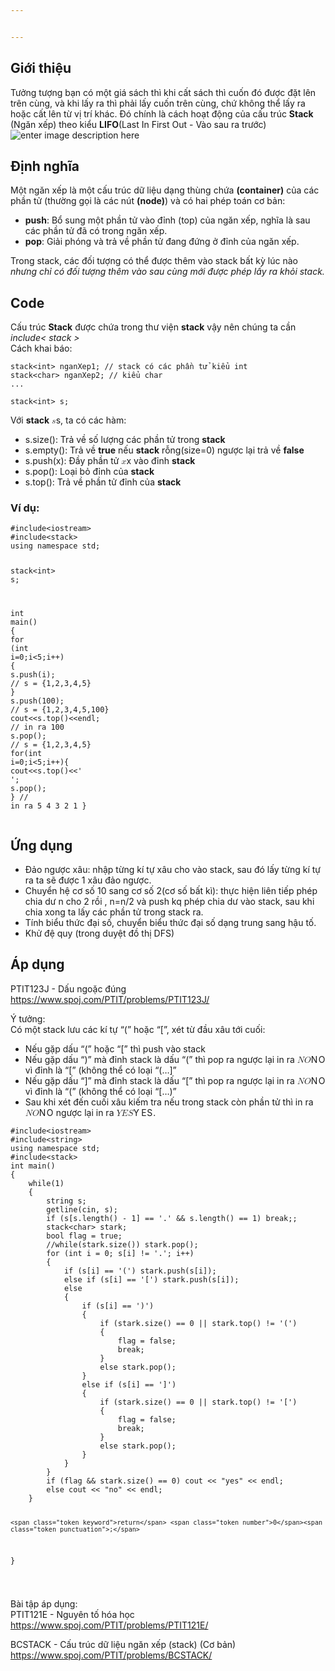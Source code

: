```yaml
---


---
```


<h2 id="giới-thiệu">Giới thiệu</h2>
<p>Tưởng tượng bạn có một giá sách thì khi cất sách thì cuốn đó được đặt lên trên cùng, và khi lấy ra thì phải lấy cuốn trên cùng, chứ không thể lấy ra hoặc cất lên từ vị trí khác. Đó chính là cách hoạt động của cấu trúc <strong>Stack</strong> (Ngăn xếp) theo kiểu <strong>LIFO</strong>(Last In First Out - Vào sau ra trước)<br>
<img src="https://images.pexels.com/photos/51342/books-education-school-literature-51342.jpeg?auto=compress&amp;cs=tinysrgb&amp;h=750&amp;w=1260b&amp;h=750&amp;w=1260%22%3E" alt="enter image description here"></p>
<h2 id="định-nghĩa">Định nghĩa</h2>
<p>Một ngăn xếp là một cấu trúc dữ liệu dạng thùng chứa <strong>(container)</strong> của các phần tử (thường gọi là các nút <strong>(node)</strong>) và có hai phép toán cơ bản:</p>
<ul>
<li><strong>push</strong>: Bổ sung một phần tử vào đỉnh (top) của ngăn xếp, nghĩa là sau các phần tử đã có trong ngăn xếp.</li>
<li><strong>pop</strong>: Giải phóng và trả về phần tử đang đứng ở đỉnh của ngăn xếp.</li>
</ul>
<p>Trong stack, các đối tượng có thể được thêm vào stack bất kỳ lúc nào <em>nhưng chỉ có đối tượng thêm vào sau cùng mới được phép lấy ra khỏi stack.</em></p>
<h2 id="code">Code</h2>
<p>Cấu trúc <strong>Stack</strong> được chứa trong thư viện <strong>stack</strong> vậy nên chúng ta cần <em>include&lt; stack &gt;</em><br>
Cách khai báo:</p>
<pre class=" language-cpp"><code class="prism  language-cpp">stack<span class="token operator">&lt;</span><span class="token keyword">int</span><span class="token operator">&gt;</span> nganXep1<span class="token punctuation">;</span> <span class="token comment">// stack có các phần tử kiểu int</span>
stack<span class="token operator">&lt;</span><span class="token keyword">char</span><span class="token operator">&gt;</span> nganXep2<span class="token punctuation">;</span> <span class="token comment">// kiểu char</span>
<span class="token punctuation">.</span><span class="token punctuation">.</span><span class="token punctuation">.</span>
</code></pre>
<pre class=" language-cpp"><code class="prism  language-cpp">stack<span class="token operator">&lt;</span><span class="token keyword">int</span><span class="token operator">&gt;</span> s<span class="token punctuation">;</span>
</code></pre>
<p>Với <strong>stack</strong>  <span class="katex--inline"><span class="katex"><span class="katex-mathml"><math><semantics><mrow><mi>s</mi></mrow><annotation encoding="application/x-tex">s</annotation></semantics></math></span><span class="katex-html" aria-hidden="true"><span class="base"><span class="strut" style="height: 0.43056em; vertical-align: 0em;"></span><span class="mord mathdefault">s</span></span></span></span></span>, ta có các hàm:</p>
<ul>
<li>s.size(): Trả về số lượng các phần tử trong <strong>stack</strong></li>
<li>s.empty(): Trả về <strong>true</strong> nếu <strong>stack</strong> rỗng(size=0) ngược lại trả về <strong>false</strong></li>
<li>s.push(x): Đầy phần tử <span class="katex--inline"><span class="katex"><span class="katex-mathml"><math><semantics><mrow><mi>x</mi></mrow><annotation encoding="application/x-tex">x</annotation></semantics></math></span><span class="katex-html" aria-hidden="true"><span class="base"><span class="strut" style="height: 0.43056em; vertical-align: 0em;"></span><span class="mord mathdefault">x</span></span></span></span></span> vào đỉnh <strong>stack</strong></li>
<li>s.pop(): Loại bỏ đỉnh của <strong>stack</strong></li>
<li>s.top(): Trả về phần tử đỉnh của <strong>stack</strong></li>
</ul>
<h3 id="ví-dụ">Ví dụ:</h3>
<pre class=" language-cpp"><code class="prism  language-cpp"><span class="token macro property">#<span class="token directive keyword">include</span><span class="token string">&lt;iostream&gt;</span></span>
<span class="token macro property">#<span class="token directive keyword">include</span><span class="token string">&lt;stack&gt;</span></span>
<span class="token keyword">using</span> <span class="token keyword">namespace</span> std<span class="token punctuation">;</span>

stack<span class="token operator">&lt;</span><span class="token keyword">int</span><span class="token operator">&gt;</span> s<span class="token punctuation">;</span>

<span class="token keyword">int</span> <span class="token function">main</span><span class="token punctuation">(</span><span class="token punctuation">)</span> <span class="token punctuation">{</span>
	<span class="token keyword">for</span> <span class="token punctuation">(</span><span class="token keyword">int</span> i<span class="token operator">=</span><span class="token number">0</span><span class="token punctuation">;</span>i<span class="token operator">&lt;</span><span class="token number">5</span><span class="token punctuation">;</span>i<span class="token operator">++</span><span class="token punctuation">)</span> <span class="token punctuation">{</span>
		s<span class="token punctuation">.</span><span class="token function">push</span><span class="token punctuation">(</span>i<span class="token punctuation">)</span><span class="token punctuation">;</span> <span class="token comment">// s = {1,2,3,4,5}</span>
	<span class="token punctuation">}</span>
	s<span class="token punctuation">.</span><span class="token function">push</span><span class="token punctuation">(</span><span class="token number">100</span><span class="token punctuation">)</span><span class="token punctuation">;</span> <span class="token comment">// s = {1,2,3,4,5,100}</span>
	cout<span class="token operator">&lt;&lt;</span>s<span class="token punctuation">.</span><span class="token function">top</span><span class="token punctuation">(</span><span class="token punctuation">)</span><span class="token operator">&lt;&lt;</span>endl<span class="token punctuation">;</span> <span class="token comment">// in ra 100</span>
	s<span class="token punctuation">.</span><span class="token function">pop</span><span class="token punctuation">(</span><span class="token punctuation">)</span><span class="token punctuation">;</span> <span class="token comment">// s = {1,2,3,4,5}</span>
	<span class="token keyword">for</span><span class="token punctuation">(</span><span class="token keyword">int</span> i<span class="token operator">=</span><span class="token number">0</span><span class="token punctuation">;</span>i<span class="token operator">&lt;</span><span class="token number">5</span><span class="token punctuation">;</span>i<span class="token operator">++</span><span class="token punctuation">)</span><span class="token punctuation">{</span>
		cout<span class="token operator">&lt;&lt;</span>s<span class="token punctuation">.</span><span class="token function">top</span><span class="token punctuation">(</span><span class="token punctuation">)</span><span class="token operator">&lt;&lt;</span><span class="token string">' '</span><span class="token punctuation">;</span>
		s<span class="token punctuation">.</span><span class="token function">pop</span><span class="token punctuation">(</span><span class="token punctuation">)</span><span class="token punctuation">;</span>
	<span class="token punctuation">}</span>
	<span class="token comment">// in ra 5 4 3 2 1</span>
<span class="token punctuation">}</span>
</code></pre>
<h2 id="ứng-dụng">Ứng dụng</h2>
<ul>
<li>Đảo ngược xâu: nhập từng kí tự xâu cho vào stack, sau đó lấy từng kí tự ra ta sẽ được 1 xâu đảo ngược.</li>
<li>Chuyển hệ cơ số 10 sang cơ số 2(cơ số bất kì): thực hiện liên tiếp phép chia dư n cho 2 rồi , n=n/2 và push kq phép chia dư vào stack, sau khi chia xong ta lấy các phần tử trong stack ra.</li>
<li>Tính biểu thức đại số, chuyển biểu thức đại số dạng trung sang hậu tố.</li>
<li>Khử đệ quy (trong duyệt đồ thị DFS)</li>
</ul>
<h2 id="áp-dụng">Áp dụng</h2>
<p>PTIT123J - Dấu ngoặc đúng<br>
<a href="https://www.spoj.com/PTIT/problems/PTIT123J/">https://www.spoj.com/PTIT/problems/PTIT123J/</a></p>
<p>Ý tưởng:<br>
Có một stack lưu các kí tự “(” hoặc “[”, xét từ đầu xâu tới cuối:</p>
<ul>
<li>Nếu gặp dấu “(” hoặc “[” thì push vào stack</li>
<li>Nếu gặp dấu “)” mà đỉnh stack là dấu “(” thì pop ra ngược lại in ra <span class="katex--inline"><span class="katex"><span class="katex-mathml"><math><semantics><mrow><mi>N</mi><mi>O</mi></mrow><annotation encoding="application/x-tex">NO</annotation></semantics></math></span><span class="katex-html" aria-hidden="true"><span class="base"><span class="strut" style="height: 0.68333em; vertical-align: 0em;"></span><span class="mord mathdefault" style="margin-right: 0.10903em;">N</span><span class="mord mathdefault" style="margin-right: 0.02778em;">O</span></span></span></span></span> vì đỉnh là “[” (không thể có loại “(…]”</li>
<li>Nếu gặp dấu “]” mà đỉnh stack là dấu “[” thì pop ra ngược lại in ra <span class="katex--inline"><span class="katex"><span class="katex-mathml"><math><semantics><mrow><mi>N</mi><mi>O</mi></mrow><annotation encoding="application/x-tex">NO</annotation></semantics></math></span><span class="katex-html" aria-hidden="true"><span class="base"><span class="strut" style="height: 0.68333em; vertical-align: 0em;"></span><span class="mord mathdefault" style="margin-right: 0.10903em;">N</span><span class="mord mathdefault" style="margin-right: 0.02778em;">O</span></span></span></span></span> vì đỉnh là “(” (không thể có loại “[…)”</li>
<li>Sau khi xét đến cuối xâu kiếm tra nếu trong stack còn phần tử thì in ra <span class="katex--inline"><span class="katex"><span class="katex-mathml"><math><semantics><mrow><mi>N</mi><mi>O</mi></mrow><annotation encoding="application/x-tex">NO</annotation></semantics></math></span><span class="katex-html" aria-hidden="true"><span class="base"><span class="strut" style="height: 0.68333em; vertical-align: 0em;"></span><span class="mord mathdefault" style="margin-right: 0.10903em;">N</span><span class="mord mathdefault" style="margin-right: 0.02778em;">O</span></span></span></span></span> ngược lại in ra <span class="katex--inline"><span class="katex"><span class="katex-mathml"><math><semantics><mrow><mi>Y</mi><mi>E</mi><mi>S</mi></mrow><annotation encoding="application/x-tex">YES</annotation></semantics></math></span><span class="katex-html" aria-hidden="true"><span class="base"><span class="strut" style="height: 0.68333em; vertical-align: 0em;"></span><span class="mord mathdefault" style="margin-right: 0.22222em;">Y</span><span class="mord mathdefault" style="margin-right: 0.05764em;">E</span><span class="mord mathdefault" style="margin-right: 0.05764em;">S</span></span></span></span></span>.</li>
</ul>
<pre class=" language-cpp"><code class="prism  language-cpp"><span class="token macro property">#<span class="token directive keyword">include</span><span class="token string">&lt;iostream&gt;</span></span>
<span class="token macro property">#<span class="token directive keyword">include</span><span class="token string">&lt;string&gt;</span></span>
<span class="token keyword">using</span> <span class="token keyword">namespace</span> std<span class="token punctuation">;</span>
<span class="token macro property">#<span class="token directive keyword">include</span><span class="token string">&lt;stack&gt;</span></span>
<span class="token keyword">int</span> <span class="token function">main</span><span class="token punctuation">(</span><span class="token punctuation">)</span>
<span class="token punctuation">{</span>
	<span class="token keyword">while</span><span class="token punctuation">(</span><span class="token number">1</span><span class="token punctuation">)</span>
	<span class="token punctuation">{</span>
		string s<span class="token punctuation">;</span>
		<span class="token function">getline</span><span class="token punctuation">(</span>cin<span class="token punctuation">,</span> s<span class="token punctuation">)</span><span class="token punctuation">;</span>
		<span class="token keyword">if</span> <span class="token punctuation">(</span>s<span class="token punctuation">[</span>s<span class="token punctuation">.</span><span class="token function">length</span><span class="token punctuation">(</span><span class="token punctuation">)</span> <span class="token operator">-</span> <span class="token number">1</span><span class="token punctuation">]</span> <span class="token operator">==</span> <span class="token string">'.'</span> <span class="token operator">&amp;&amp;</span> s<span class="token punctuation">.</span><span class="token function">length</span><span class="token punctuation">(</span><span class="token punctuation">)</span> <span class="token operator">==</span> <span class="token number">1</span><span class="token punctuation">)</span> <span class="token keyword">break</span><span class="token punctuation">;</span><span class="token punctuation">;</span>
		stack<span class="token operator">&lt;</span><span class="token keyword">char</span><span class="token operator">&gt;</span> stark<span class="token punctuation">;</span>
		<span class="token keyword">bool</span> flag <span class="token operator">=</span> <span class="token boolean">true</span><span class="token punctuation">;</span>
		<span class="token comment">//while(stark.size()) stark.pop();</span>
		<span class="token keyword">for</span> <span class="token punctuation">(</span><span class="token keyword">int</span> i <span class="token operator">=</span> <span class="token number">0</span><span class="token punctuation">;</span> s<span class="token punctuation">[</span>i<span class="token punctuation">]</span> <span class="token operator">!=</span> <span class="token string">'.'</span><span class="token punctuation">;</span> i<span class="token operator">++</span><span class="token punctuation">)</span> 
		<span class="token punctuation">{</span>
			<span class="token keyword">if</span> <span class="token punctuation">(</span>s<span class="token punctuation">[</span>i<span class="token punctuation">]</span> <span class="token operator">==</span> <span class="token string">'('</span><span class="token punctuation">)</span> stark<span class="token punctuation">.</span><span class="token function">push</span><span class="token punctuation">(</span>s<span class="token punctuation">[</span>i<span class="token punctuation">]</span><span class="token punctuation">)</span><span class="token punctuation">;</span>
			<span class="token keyword">else</span> <span class="token keyword">if</span> <span class="token punctuation">(</span>s<span class="token punctuation">[</span>i<span class="token punctuation">]</span> <span class="token operator">==</span> <span class="token string">'['</span><span class="token punctuation">)</span> stark<span class="token punctuation">.</span><span class="token function">push</span><span class="token punctuation">(</span>s<span class="token punctuation">[</span>i<span class="token punctuation">]</span><span class="token punctuation">)</span><span class="token punctuation">;</span>
			<span class="token keyword">else</span> 
			<span class="token punctuation">{</span>
				<span class="token keyword">if</span> <span class="token punctuation">(</span>s<span class="token punctuation">[</span>i<span class="token punctuation">]</span> <span class="token operator">==</span> <span class="token string">')'</span><span class="token punctuation">)</span> 
				<span class="token punctuation">{</span>
					<span class="token keyword">if</span> <span class="token punctuation">(</span>stark<span class="token punctuation">.</span><span class="token function">size</span><span class="token punctuation">(</span><span class="token punctuation">)</span> <span class="token operator">==</span> <span class="token number">0</span> <span class="token operator">||</span> stark<span class="token punctuation">.</span><span class="token function">top</span><span class="token punctuation">(</span><span class="token punctuation">)</span> <span class="token operator">!=</span> <span class="token string">'('</span><span class="token punctuation">)</span>
					<span class="token punctuation">{</span>
						flag <span class="token operator">=</span> <span class="token boolean">false</span><span class="token punctuation">;</span>
						<span class="token keyword">break</span><span class="token punctuation">;</span>
					<span class="token punctuation">}</span>
					<span class="token keyword">else</span> stark<span class="token punctuation">.</span><span class="token function">pop</span><span class="token punctuation">(</span><span class="token punctuation">)</span><span class="token punctuation">;</span>
				<span class="token punctuation">}</span>
				<span class="token keyword">else</span> <span class="token keyword">if</span> <span class="token punctuation">(</span>s<span class="token punctuation">[</span>i<span class="token punctuation">]</span> <span class="token operator">==</span> <span class="token string">']'</span><span class="token punctuation">)</span>
				<span class="token punctuation">{</span>
					<span class="token keyword">if</span> <span class="token punctuation">(</span>stark<span class="token punctuation">.</span><span class="token function">size</span><span class="token punctuation">(</span><span class="token punctuation">)</span> <span class="token operator">==</span> <span class="token number">0</span> <span class="token operator">||</span> stark<span class="token punctuation">.</span><span class="token function">top</span><span class="token punctuation">(</span><span class="token punctuation">)</span> <span class="token operator">!=</span> <span class="token string">'['</span><span class="token punctuation">)</span>
					<span class="token punctuation">{</span>
						flag <span class="token operator">=</span> <span class="token boolean">false</span><span class="token punctuation">;</span>
						<span class="token keyword">break</span><span class="token punctuation">;</span>
					<span class="token punctuation">}</span>
					<span class="token keyword">else</span> stark<span class="token punctuation">.</span><span class="token function">pop</span><span class="token punctuation">(</span><span class="token punctuation">)</span><span class="token punctuation">;</span>
				<span class="token punctuation">}</span>			
			<span class="token punctuation">}</span>
		<span class="token punctuation">}</span>
		<span class="token keyword">if</span> <span class="token punctuation">(</span>flag <span class="token operator">&amp;&amp;</span> stark<span class="token punctuation">.</span><span class="token function">size</span><span class="token punctuation">(</span><span class="token punctuation">)</span> <span class="token operator">==</span> <span class="token number">0</span><span class="token punctuation">)</span> cout <span class="token operator">&lt;&lt;</span> <span class="token string">"yes"</span> <span class="token operator">&lt;&lt;</span> endl<span class="token punctuation">;</span>
		<span class="token keyword">else</span> cout <span class="token operator">&lt;&lt;</span> <span class="token string">"no"</span> <span class="token operator">&lt;&lt;</span> endl<span class="token punctuation">;</span>
	<span class="token punctuation">}</span>
	
	<span class="token keyword">return</span> <span class="token number">0</span><span class="token punctuation">;</span>
<span class="token punctuation">}</span>


</code></pre>
<p>Bài tập áp dụng:<br>
PTIT121E - Nguyên tố hóa học<br>
<a href="https://www.spoj.com/PTIT/problems/PTIT121E/">https://www.spoj.com/PTIT/problems/PTIT121E/</a></p>
<p>BCSTACK - Cấu trúc dữ liệu ngăn xếp (stack) (Cơ bản)<br>
<a href="https://www.spoj.com/PTIT/problems/BCSTACK/">https://www.spoj.com/PTIT/problems/BCSTACK/</a></p>

